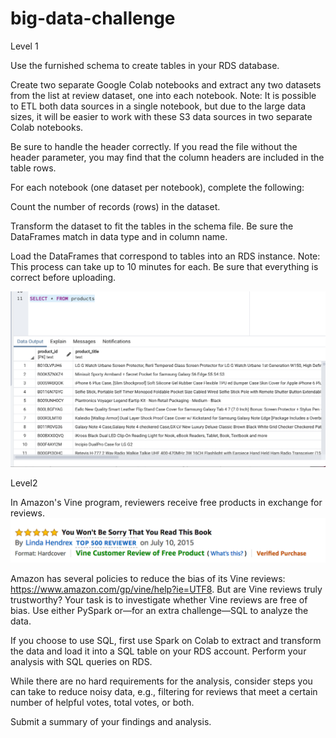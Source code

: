 # big-data-challenge


Level 1


Use the furnished schema to create tables in your RDS database.


Create two separate Google Colab notebooks and extract any two datasets from the list at review dataset, one into each notebook.
Note: It is possible to ETL both data sources in a single notebook, but due to the large data sizes, it will be easier to work with these S3 data sources in two separate Colab notebooks.


Be sure to handle the header correctly. If you read the file without the header parameter, you may find that the column headers are included in the table rows.


For each notebook (one dataset per notebook), complete the following:


Count the number of records (rows) in the dataset.


Transform the dataset to fit the tables in the schema file. Be sure the DataFrames match in data type and in column name.


Load the DataFrames that correspond to tables into an RDS instance. Note: This process can take up to 10 minutes for each. Be sure that everything is correct before uploading.

![table_1.png](Images/table_1.png)

Level2


In Amazon's Vine program, reviewers receive free products in exchange for reviews.
![vine01.png](Images/vine01.png)

Amazon has several policies to reduce the bias of its Vine reviews: https://www.amazon.com/gp/vine/help?ie=UTF8.
But are Vine reviews truly trustworthy? Your task is to investigate whether Vine reviews are free of bias. Use either PySpark or—for an extra challenge—SQL to analyze the data.


If you choose to use SQL, first use Spark on Colab to extract and transform the data and load it into a SQL table on your RDS account. Perform your analysis with SQL queries on RDS.


While there are no hard requirements for the analysis, consider steps you can take to reduce noisy data, e.g., filtering for reviews that meet a certain number of helpful votes, total votes, or both.


Submit a summary of your findings and analysis.